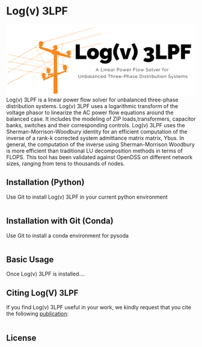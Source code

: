 # Log(v) 3LPF

<img src="https://github.com/Ignacio-Losada/Log-v-3LPF/blob/main/log(v)3LPF-logo.png" align="right" width="600" alt="Log(v) 3LPF logo">

Log(v)  3LPF is  a  linear power  flow  solver  for  unbalanced  three-phase  distribution  systems.  Log(v)  3LPF  uses  a  logarithmic  transform  of  the  voltage phasor  to  linearize  the  AC  power  flow  equations  around  the balanced   case.   It includes   the   modeling   of   ZIP   loads,transformers, capacitor banks, switches and their corresponding controls.  Log(v) 3LPF  uses  the  Sherman-Morrison-Woodbury  identity  for  an efficient computation of the inverse of a rank-k corrected system admittance matrix matrix, Ybus. In general, the computation of the inverse using Sherman-Morrison Woodbury is more efficient than traditional LU decomposition  methods  in  terms  of  FLOPS.  This tool has been validated against OpenDSS on different  network  sizes,  ranging  from  tens to  thousands  of  nodes.




## Installation (Python)
Use Git to install Log(v) 3LPF in your current python environment
```bash

```

## Installation with Git (Conda)
Use Git to install a conda environment for pysoda
```bash

```

## Basic Usage
Once Log(v) 3LPF is installed....


## Citing Log(V) 3LPF

If you find Log(v) 3LPF useful in your work, we kindly request that you cite the following [publication]():
```

```


## License

